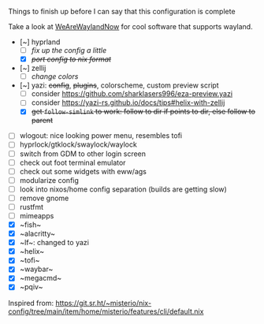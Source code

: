 Things to finish up before I can say that this configuration is complete

Take a look at [WeAreWaylandNow](https://wearewaylandnow.com/) for cool software that supports wayland.

- [~] hyprland
  - [ ] _fix up the config a little_
  - [x] ~~_port config to nix format_~~
- [~] zellij
  - [ ] _change colors_
- [~] yazi: ~~config~~, ~~plugins~~, colorscheme, custom preview script
  - [ ] consider https://github.com/sharklasers996/eza-preview.yazi
  - [ ] consider https://yazi-rs.github.io/docs/tips#helix-with-zellij
  - [x] ~~get `follow-simlink` to work: follow to dir if points to dir, else follow to parent~~
- [ ] wlogout: nice looking power menu, resembles tofi
- [ ] hyprlock/gtklock/swaylock/waylock
- [ ] switch from GDM to other login screen
- [ ] check out foot terminal emulator
- [ ] check out some widgets with eww/ags
- [ ] modularize config
- [ ] look into nixos/home config separation (builds are getting slow)
- [ ] remove gnome
- [ ] rustfmt
- [ ] mimeapps
- [x] ~fish~
- [x] ~alacritty~
- [x] ~lf~: changed to yazi
- [x] ~helix~
- [x] ~tofi~
- [x] ~waybar~
- [x] ~megacmd~
- [x] ~pqiv~

Inspired from: https://git.sr.ht/~misterio/nix-config/tree/main/item/home/misterio/features/cli/default.nix
